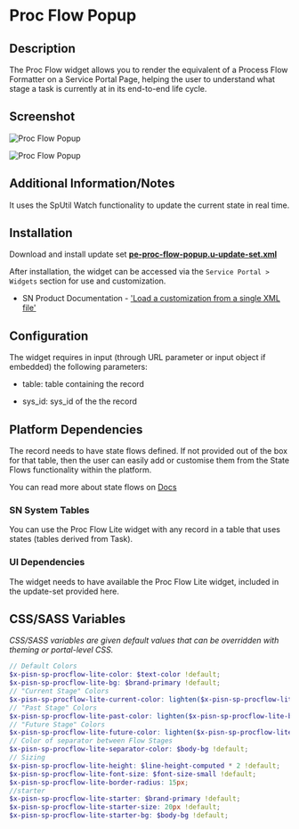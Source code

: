 # Proc Flow Popup

## Description

The Proc Flow widget allows you to render the equivalent of a Process Flow Formatter on a Service Portal Page, helping the user to understand what stage a task is currently at in its end-to-end life cycle.

## Screenshot

![Proc Flow Popup](https://raw.githubusercontent.com/platform-experience/serviceportal-widget-library/master/src/pe-proc-flow-popup/images/pe-proc-flow-popup-01.png)

![Proc Flow Popup](https://raw.githubusercontent.com/platform-experience/serviceportal-widget-library/master/src/pe-proc-flow-popup/images/pe-proc-flow-popup-02.png)

## Additional Information/Notes

It uses the SpUtil Watch functionality to update the current state in real time.

## Installation

Download and install update set **[pe-proc-flow-popup.u-update-set.xml](https://github.com/platform-experience/serviceportal-widget-library/blob/master/src/pe-proc-flow-popup/pe-proc-flow-popup.u-update-set.xml)**

After installation, the widget can be accessed via the `Service Portal > Widgets` section for use and customization.

- SN Product Documentation - ['Load a customization from a single XML file'](https://docs.servicenow.com/bundle/kingston-application-development/page/build/system-update-sets/task/t_SaveAnUpdateSetAsAnXMLFile.html)

## Configuration

The widget requires in input (through URL parameter or input object if embedded) the following parameters:

- table: table containing the record

- sys_id: sys_id of the the record

## Platform Dependencies

The record needs to have state flows defined. If not provided out of the box for that table, then the user can easily add or customise them from the State Flows functionality within the platform.

You can read more about state flows on [Docs](https://docs.servicenow.com/bundle/madrid-servicenow-platform/page/administer/state-flows/concept/c_StateFlows.html)

### SN System Tables

You can use the Proc Flow Lite widget with any record in a table that uses states (tables derived from Task).

### UI Dependencies

The widget needs to have available the Proc Flow Lite widget, included in the update-set provided here.

## CSS/SASS Variables

_CSS/SASS variables are given default values that can be overridden with theming or portal-level CSS._

```scss
// Default Colors
$x-pisn-sp-procflow-lite-color: $text-color !default;
$x-pisn-sp-procflow-lite-bg: $brand-primary !default;
// "Current Stage" Colors
$x-pisn-sp-procflow-lite-current-color: lighten($x-pisn-sp-procflow-lite-bg, 95%) !default;
// "Past Stage" Colors
$x-pisn-sp-procflow-lite-past-color: lighten($x-pisn-sp-procflow-lite-bg, 45%) !default;
// "Future Stage" Colors
$x-pisn-sp-procflow-lite-future-color: lighten($x-pisn-sp-procflow-lite-bg, 20%) !default;
// Color of separator between Flow Stages
$x-pisn-sp-procflow-lite-separator-color: $body-bg !default;
// Sizing
$x-pisn-sp-procflow-lite-height: $line-height-computed * 2 !default;
$x-pisn-sp-procflow-lite-font-size: $font-size-small !default;
$x-pisn-sp-procflow-lite-border-radius: 15px;
//starter
$x-pisn-sp-procflow-lite-starter: $brand-primary !default;
$x-pisn-sp-procflow-lite-starter-size: 20px !default;
$x-pisn-sp-procflow-lite-starter-bg: $body-bg !default;
```
